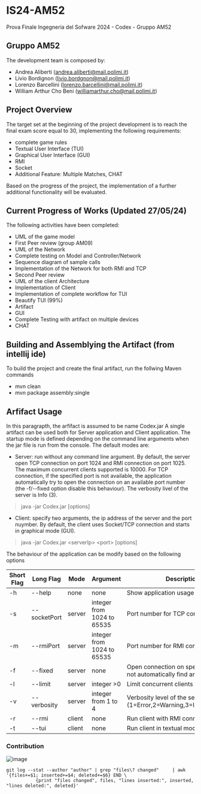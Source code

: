 # IS24-AM52
Prova Finale Ingegneria del Sofware 2024 - Codex - Gruppo AM52

## Gruppo AM52
The development team is composed by:
- Andrea Aliberti (<andrea.aliberti@mail.polimi.it>)
- Livio Bordignon (<livio.bordgnon@mail.polimi.it>)
- Lorenzo Barcellini (<lorenzo.barcellini@mail.polimi.it>)
- William Arthur Cho Beni (<williamarthur.cho@mail.polimi.it>)

## Project Overview
The target set at the beginning of the project development is to reach the final exam score equal to 30, implementing the following requirements:
- complete game rules
- Textual User Interface (TUI)
- Graphical User Interface (GUI)
- RMI
- Socket
- Additional Feature: Multiple Matches, CHAT

Based on the progress of the project, the implementation of a further additional functionality will be evaluated.

## Current Progress of Works (Updated 27/05/24)
The following activities have been completed:
- UML of the game model
- First Peer review (group AM09)
- UML of the Network
- Complete testing on Model and Controller/Network
- Sequence diagram of sample calls
- Implementation of the Network for both RMI and TCP
- Second Peer review 
- UML of the client Architecture
- Implementation of Client
- Implementation of complete workflow for TUI
- Beautify TUI (99%)
- Artifact
- GUI
- Complete Testing with artifact on multiple devices
- CHAT

## Building and Assemblying the Artifact (from intellij ide)
To build the project and create the final artifact, run the follwing Maven commands
- mvn clean
- mvn package assembly:single

## Arfifact Usage
In this paragrapth, the arfifact is assumed to be name Codex.jar
A single artifact can be used both for Server application and Client application. The startup mode
is defined depending on the command line arguments when the jar file is run from the console.
The default modes are:
- Server: run without any command line argument. By default, the server open TCP connection on port 1024 and RMI connection on port 1025. The maximum concurrent clients supported is 10000. For TCP connection, if the specified port is not available, the application automatically try to open the connection on an available port number (the -f/--fixed option disable this behaviour). The verbosity livel of the server is Info (3).
> java -jar Codex.jar [options]
- Client: specify two arguments, the ip address of the server and the port nuymber. By default, the client uses Socket/TCP connection and starts in graphical mode (GUI).
> java -jar Codex.jar \<serverIp\> \<port\> [options]

<p>
The behaviour of the application can be modify based on the following options

| Short Flag| Long Flag       | Mode   | Argument      | Description                     |
|-----------|-----------------|--------|---------------|----------------------------------
| -h        | --help          | none   | none          | Show application usage and help |
| -s        | --socketPort    | server | integer from 1024 to 65535          | Port number for TCP connection |
| -m        | --rmiPort       | server | integer from 1024 to 65535          | Port number for RMI connection |
| -f        | --fixed         | server | none          | Open connection on specified port, do not automatically find an available port |
| -l        | --limit         | server | integer >0    | Limit concurrent clients on the server |
| -v        | --verbosity     | server | integer from 1 to 4    | Verbosity level of the server log (1=Error,2=Warning,3=Info,4=Verbose) |
| -r        | --rmi           | client | none          | Run client with RMI connection |
| -t        | --tui           | client | none          | Run client in textual mode |
</p>

### Contribution
![image](https://github.com/LivioBordignon/IS24-AM52/assets/162186641/b62aded9-6a45-49e4-ae8f-734c48ab4c4f)
```
git log --stat --author "author" | grep "files\? changed"     | awk '{files+=$1; inserted+=$4; deleted+=$6} END \
           {print "files changed", files, "lines inserted:", inserted, "lines deleted:", deleted}'
```

